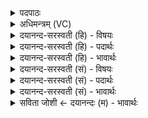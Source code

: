 <details><summary>पदपाठः</summary>

धा॒ता। रा॒तिः। स॒वि॒ता। इदम्। जु॒ष॒न्ता॒म्। प्र॒जा॑पति॒रिति॑ प्र॒जाऽप॑तिः। नि॒धि॒पा इति॑ निधि॒ऽपाः। दे॒वः। अ॒ग्निः। त्वष्टा॑। विष्णुः॑। प्र॒जयेति॑ प्र॒ऽजया॑। स॒ꣳर॒रा॒णा इति॑ सम्ऽर॒रा॒णाः। यज॑मानाय। द्रवि॑णम्। द॒धा॒त॒। स्वाहा॑। १७।
</details>

<details><summary>अधिमन्त्रम् (VC)</summary>

- विश्वेदेवा गृहपतयो देवताः
- अत्रिर्ऋषिः
- स्वराड् आर्षी त्रिष्टुप्
- धैवतः
</details>

<details><summary>दयानन्द-सरस्वती (हि) - विषयः</summary>

फिर गृहस्थों के कर्म्म का उपदेश अगले मन्त्र में कहा है ॥
</details>

<details><summary>दयानन्द-सरस्वती (हि) - पदार्थः</summary>

पदार्थान्वयभाषाः -  हे गृहस्थो ! तुम (धाता) गृहाश्रम धर्म्म धारण करने (रातिः) सब के लिये सुख देने (सविता) समस्त ऐश्वर्य्य के उत्पन्न करने (प्रजापतिः) सन्तानादि के पालने (निधिपाः) विद्या आदि ऋद्धि अर्थात् धन समृद्धि के रक्षा करने (देवः) दोषों के जीतने (अग्निः) अविद्या रूप अन्धकार के दाह करने (त्वष्टा) सुख के बढ़ाने और (विष्णुः) समस्त उत्तम-उत्तम शुभ गुण कर्म्मों में व्याप्त होनेवालों के सदृश हो के (प्रजया) अपने सन्तानादि के साथ (संरराणाः) उत्तम दानशील होते हुए (स्वाहा) सत्य क्रिया से (इदम्) इस गृहकार्य्य को (जुषन्ताम्) प्रीति के साथ सेवन करो और बलवान् गृहाश्रमी होकर (यजमानाय) यज्ञ का अनुष्ठान करनेवाले के लिये जिस बल से उत्तम-उत्तम बली पुरुष बढ़ते जायें, उस (द्रविणम्) धन को (दधात) धारण करो ॥१७॥
</details>

<details><summary>दयानन्द-सरस्वती (हि) - भावार्थः</summary>

भावार्थभाषाः -  गृहस्थों को उचित है कि यथायोग्य रीति से निरन्तर गृहाश्रम में रह के अच्छे गुण कर्मों का धारण, ऐश्वर्य की उन्नति तथा रक्षा, प्रजापालन, योग्य पुरुषों को दान, दुःखियों का दुःख छुड़ाना, शत्रुओं को जीतने और शरीरात्मबल में प्रवृत्ति आदि गुण धारण करें ॥१७॥
</details>

<details><summary>दयानन्द-सरस्वती (सं) - विषयः</summary>

पुनर्गार्हस्थ्यकर्म्म आह ॥
</details>

<details><summary>दयानन्द-सरस्वती (सं) - पदार्थः</summary>

पदार्थान्वयभाषाः -  हे गृहस्थाः ! भवन्तो धाता रातिः सविता प्रजापतिर्निधिपा देवोऽग्निस्त्वष्टा विष्णुरिवैतत् स्वभावा भूत्वा प्रजया सह संरराणास्सन्तः स्वाहेदं जुषन्तां बलवन्तो भूत्वा यजमानाय स्वाहा द्रविणं दधात ॥१७॥
</details>

<details><summary>दयानन्द-सरस्वती (सं) - भावार्थः</summary>

भावार्थभाषाः -  गृहस्थैः सततं यथोचितसमये गृहाश्रमे स्थित्वा सद्गुणकर्म्मधारणमैश्वर्य्योन्नतिरक्षणे प्रजापालनम्, सुपात्रेभ्यो दानम्, दुःखिनां दुःखच्छेदनम्, शत्रुविजयः, शरीरात्मबलव्याप्तिश्च धार्य्या ॥१७॥
</details>

<details><summary>सविता जोशी ← दयानन्दः (म) - भावार्थः</summary>

भावार्थभाषाः -  गृहस्थाश्रमी व्यक्तींनी सदैव गृहस्थाश्रमाचे पालन योग्य रीतीने करावे व चांगल्या गुणकर्माचा स्वीकार करावा. ऐश्वर्य वाढवावे आणि त्याचे रक्षण करावे, संततीचे रक्षण करावे, योग्य माणसांना दान द्यावे, दुःखितांचे अश्रू पुसावे. शत्रूला जिंकावे व शरीर आणि आत्मबल वाढवावे.
</details>